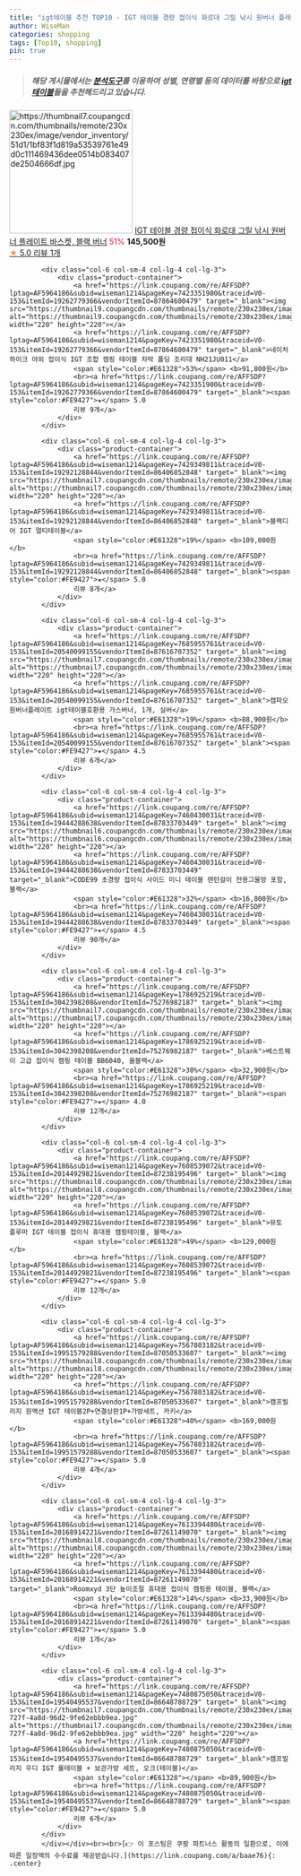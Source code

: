 ```yaml
---
title: "igt테이블 추천 TOP10 - IGT 테이블 경량 접이식 화로대 그릴 낚시 원버너 플레이트 바스켓, 블랙 버너"
author: WiseMan
categories: shopping
tags: [Top10, shopping]
pin: true
---
```


> ##### 해당 게시물에서는 [**분석도구**](https://itemscout.io/)를 이용하여 **성별**, **연령별** 등의 데이터를 바탕으로 [**igt테이블**](https://link.coupang.com/a/baae76)들을 추천해드리고 있습니다.
<div class="container"><div class="row">
            <div class="col-6 col-sm-4 col-lg-4 col-lg-3">
                <div class="product-container">
                    <a href="https://link.coupang.com/re/AFFSDP?lptag=AF5964186&subid=wiseman1214&pageKey=7411213990&traceid=V0-153&itemId=19203089068&vendorItemId=86320390249" target="_blank"><img src="https://thumbnail7.coupangcdn.com/thumbnails/remote/230x230ex/image/vendor_inventory/51d1/1bf83f1d819a53539761e49d0c111469436dee0514b083407de2504666df.jpg" alt="https://thumbnail7.coupangcdn.com/thumbnails/remote/230x230ex/image/vendor_inventory/51d1/1bf83f1d819a53539761e49d0c111469436dee0514b083407de2504666df.jpg" width="220" height="220"></a>
                    <a href="https://link.coupang.com/re/AFFSDP?lptag=AF5964186&subid=wiseman1214&pageKey=7411213990&traceid=V0-153&itemId=19203089068&vendorItemId=86320390249" target="_blank">IGT 테이블 경량 접이식 화로대 그릴 낚시 원버너 플레이트 바스켓, 블랙 버너</a>
                    <span style="color:#E61328">51%</span> <b>145,500원</b>
                    <br><a href="https://link.coupang.com/re/AFFSDP?lptag=AF5964186&subid=wiseman1214&pageKey=7411213990&traceid=V0-153&itemId=19203089068&vendorItemId=86320390249" target="_blank"><span style="color:#FE9427">★</span> 5.0
                    리뷰 1개</a>
                </div>
            </div>
            
            <div class="col-6 col-sm-4 col-lg-4 col-lg-3">
                <div class="product-container">
                    <a href="https://link.coupang.com/re/AFFSDP?lptag=AF5964186&subid=wiseman1214&pageKey=7423351980&traceid=V0-153&itemId=19262779366&vendorItemId=87864600479" target="_blank"><img src="https://thumbnail9.coupangcdn.com/thumbnails/remote/230x230ex/image/vendor_inventory/e668/1a21fb1620849ab2ce3f77238ed05a097520f98db26cdebb935073719be5.jpg" alt="https://thumbnail9.coupangcdn.com/thumbnails/remote/230x230ex/image/vendor_inventory/e668/1a21fb1620849ab2ce3f77238ed05a097520f98db26cdebb935073719be5.jpg" width="220" height="220"></a>
                    <a href="https://link.coupang.com/re/AFFSDP?lptag=AF5964186&subid=wiseman1214&pageKey=7423351980&traceid=V0-153&itemId=19262779366&vendorItemId=87864600479" target="_blank">네이처하이크 야외 접이식 IGT 조합 캠핑 테이블 차박 폴딩 조리대 NH21JU011</a>
                    <span style="color:#E61328">53%</span> <b>91,800원</b>
                    <br><a href="https://link.coupang.com/re/AFFSDP?lptag=AF5964186&subid=wiseman1214&pageKey=7423351980&traceid=V0-153&itemId=19262779366&vendorItemId=87864600479" target="_blank"><span style="color:#FE9427">★</span> 5.0
                    리뷰 9개</a>
                </div>
            </div>
            
            <div class="col-6 col-sm-4 col-lg-4 col-lg-3">
                <div class="product-container">
                    <a href="https://link.coupang.com/re/AFFSDP?lptag=AF5964186&subid=wiseman1214&pageKey=7429349811&traceid=V0-153&itemId=19292128844&vendorItemId=86406852848" target="_blank"><img src="https://thumbnail7.coupangcdn.com/thumbnails/remote/230x230ex/image/vendor_inventory/0913/b223d3798758b76dff1ad451939d225977a2a9dba9d6ba45cb1fa84d6bf3.jpg" alt="https://thumbnail7.coupangcdn.com/thumbnails/remote/230x230ex/image/vendor_inventory/0913/b223d3798758b76dff1ad451939d225977a2a9dba9d6ba45cb1fa84d6bf3.jpg" width="220" height="220"></a>
                    <a href="https://link.coupang.com/re/AFFSDP?lptag=AF5964186&subid=wiseman1214&pageKey=7429349811&traceid=V0-153&itemId=19292128844&vendorItemId=86406852848" target="_blank">블랙디어 IGT 멀티테이블</a>
                    <span style="color:#E61328">19%</span> <b>109,000원</b>
                    <br><a href="https://link.coupang.com/re/AFFSDP?lptag=AF5964186&subid=wiseman1214&pageKey=7429349811&traceid=V0-153&itemId=19292128844&vendorItemId=86406852848" target="_blank"><span style="color:#FE9427">★</span> 5.0
                    리뷰 8개</a>
                </div>
            </div>
            
            <div class="col-6 col-sm-4 col-lg-4 col-lg-3">
                <div class="product-container">
                    <a href="https://link.coupang.com/re/AFFSDP?lptag=AF5964186&subid=wiseman1214&pageKey=7685955761&traceid=V0-153&itemId=20540099155&vendorItemId=87616707352" target="_blank"><img src="https://thumbnail7.coupangcdn.com/thumbnails/remote/230x230ex/image/vendor_inventory/a705/034d4fbff5d8ef8743d888bdeeafba1deec80314024f7444583fcba0d9dc.jpg" alt="https://thumbnail7.coupangcdn.com/thumbnails/remote/230x230ex/image/vendor_inventory/a705/034d4fbff5d8ef8743d888bdeeafba1deec80314024f7444583fcba0d9dc.jpg" width="220" height="220"></a>
                    <a href="https://link.coupang.com/re/AFFSDP?lptag=AF5964186&subid=wiseman1214&pageKey=7685955761&traceid=V0-153&itemId=20540099155&vendorItemId=87616707352" target="_blank">캠파오 원버너플레이트 igt테이블호환용 가스버너, 1개, 실버</a>
                    <span style="color:#E61328">19%</span> <b>88,900원</b>
                    <br><a href="https://link.coupang.com/re/AFFSDP?lptag=AF5964186&subid=wiseman1214&pageKey=7685955761&traceid=V0-153&itemId=20540099155&vendorItemId=87616707352" target="_blank"><span style="color:#FE9427">★</span> 4.5
                    리뷰 6개</a>
                </div>
            </div>
            
            <div class="col-6 col-sm-4 col-lg-4 col-lg-3">
                <div class="product-container">
                    <a href="https://link.coupang.com/re/AFFSDP?lptag=AF5964186&subid=wiseman1214&pageKey=7460430031&traceid=V0-153&itemId=19444288638&vendorItemId=87833703449" target="_blank"><img src="https://thumbnail6.coupangcdn.com/thumbnails/remote/230x230ex/image/vendor_inventory/e637/b667b186b159fe4742d472693c2ba79532e0f92e4cd31ec7f61da8961ad0.jpg" alt="https://thumbnail6.coupangcdn.com/thumbnails/remote/230x230ex/image/vendor_inventory/e637/b667b186b159fe4742d472693c2ba79532e0f92e4cd31ec7f61da8961ad0.jpg" width="220" height="220"></a>
                    <a href="https://link.coupang.com/re/AFFSDP?lptag=AF5964186&subid=wiseman1214&pageKey=7460430031&traceid=V0-153&itemId=19444288638&vendorItemId=87833703449" target="_blank">CODE99 초경량 접이식 사이드 미니 테이블 랜턴걸이 전용그물망 포함, 블랙</a>
                    <span style="color:#E61328">32%</span> <b>16,800원</b>
                    <br><a href="https://link.coupang.com/re/AFFSDP?lptag=AF5964186&subid=wiseman1214&pageKey=7460430031&traceid=V0-153&itemId=19444288638&vendorItemId=87833703449" target="_blank"><span style="color:#FE9427">★</span> 4.5
                    리뷰 90개</a>
                </div>
            </div>
            
            <div class="col-6 col-sm-4 col-lg-4 col-lg-3">
                <div class="product-container">
                    <a href="https://link.coupang.com/re/AFFSDP?lptag=AF5964186&subid=wiseman1214&pageKey=1786925219&traceid=V0-153&itemId=3042398208&vendorItemId=75276982187" target="_blank"><img src="https://thumbnail7.coupangcdn.com/thumbnails/remote/230x230ex/image/vendor_inventory/4e75/455c2dc06b7b3ef805a543ec16e1d3f4d264805245af23725719ab04aca5.jpg" alt="https://thumbnail7.coupangcdn.com/thumbnails/remote/230x230ex/image/vendor_inventory/4e75/455c2dc06b7b3ef805a543ec16e1d3f4d264805245af23725719ab04aca5.jpg" width="220" height="220"></a>
                    <a href="https://link.coupang.com/re/AFFSDP?lptag=AF5964186&subid=wiseman1214&pageKey=1786925219&traceid=V0-153&itemId=3042398208&vendorItemId=75276982187" target="_blank">베스트웨이 고급 접이식 캠핑 테이블 BB6040, 올블랙</a>
                    <span style="color:#E61328">30%</span> <b>32,900원</b>
                    <br><a href="https://link.coupang.com/re/AFFSDP?lptag=AF5964186&subid=wiseman1214&pageKey=1786925219&traceid=V0-153&itemId=3042398208&vendorItemId=75276982187" target="_blank"><span style="color:#FE9427">★</span> 4.0
                    리뷰 12개</a>
                </div>
            </div>
            
            <div class="col-6 col-sm-4 col-lg-4 col-lg-3">
                <div class="product-container">
                    <a href="https://link.coupang.com/re/AFFSDP?lptag=AF5964186&subid=wiseman1214&pageKey=7608539072&traceid=V0-153&itemId=20144929821&vendorItemId=87238195496" target="_blank"><img src="https://thumbnail8.coupangcdn.com/thumbnails/remote/230x230ex/image/vendor_inventory/38de/b5ecb9a72c57893f8c51edc16fbb9c818eb478facbf2867ada535286fb78.jpg" alt="https://thumbnail8.coupangcdn.com/thumbnails/remote/230x230ex/image/vendor_inventory/38de/b5ecb9a72c57893f8c51edc16fbb9c818eb478facbf2867ada535286fb78.jpg" width="220" height="220"></a>
                    <a href="https://link.coupang.com/re/AFFSDP?lptag=AF5964186&subid=wiseman1214&pageKey=7608539072&traceid=V0-153&itemId=20144929821&vendorItemId=87238195496" target="_blank">뮤토 플루마 IGT 테이블 접이식 휴대용 캠핑테이블, 블랙</a>
                    <span style="color:#E61328">49%</span> <b>129,000원</b>
                    <br><a href="https://link.coupang.com/re/AFFSDP?lptag=AF5964186&subid=wiseman1214&pageKey=7608539072&traceid=V0-153&itemId=20144929821&vendorItemId=87238195496" target="_blank"><span style="color:#FE9427">★</span> 5.0
                    리뷰 12개</a>
                </div>
            </div>
            
            <div class="col-6 col-sm-4 col-lg-4 col-lg-3">
                <div class="product-container">
                    <a href="https://link.coupang.com/re/AFFSDP?lptag=AF5964186&subid=wiseman1214&pageKey=7567803182&traceid=V0-153&itemId=19951579288&vendorItemId=87050533607" target="_blank"><img src="https://thumbnail8.coupangcdn.com/thumbnails/remote/230x230ex/image/vendor_inventory/12bb/7995b6ac59f45d6312ebd3e7def71f1b92cb4ea42e98dc21da6bffc6b353.jpg" alt="https://thumbnail8.coupangcdn.com/thumbnails/remote/230x230ex/image/vendor_inventory/12bb/7995b6ac59f45d6312ebd3e7def71f1b92cb4ea42e98dc21da6bffc6b353.jpg" width="220" height="220"></a>
                    <a href="https://link.coupang.com/re/AFFSDP?lptag=AF5964186&subid=wiseman1214&pageKey=7567803182&traceid=V0-153&itemId=19951579288&vendorItemId=87050533607" target="_blank">캠프빌리지 원액션 IGT 테이블2P+연결상판1P+가방세트, 카키</a>
                    <span style="color:#E61328">40%</span> <b>169,000원</b>
                    <br><a href="https://link.coupang.com/re/AFFSDP?lptag=AF5964186&subid=wiseman1214&pageKey=7567803182&traceid=V0-153&itemId=19951579288&vendorItemId=87050533607" target="_blank"><span style="color:#FE9427">★</span> 5.0
                    리뷰 4개</a>
                </div>
            </div>
            
            <div class="col-6 col-sm-4 col-lg-4 col-lg-3">
                <div class="product-container">
                    <a href="https://link.coupang.com/re/AFFSDP?lptag=AF5964186&subid=wiseman1214&pageKey=7613394480&traceid=V0-153&itemId=20168914221&vendorItemId=87261149070" target="_blank"><img src="https://thumbnail8.coupangcdn.com/thumbnails/remote/230x230ex/image/vendor_inventory/38d9/1ac2352ebfd4b043ae2ae15c1579736e395858fa63ba344bc8864a026aad.jpg" alt="https://thumbnail8.coupangcdn.com/thumbnails/remote/230x230ex/image/vendor_inventory/38d9/1ac2352ebfd4b043ae2ae15c1579736e395858fa63ba344bc8864a026aad.jpg" width="220" height="220"></a>
                    <a href="https://link.coupang.com/re/AFFSDP?lptag=AF5964186&subid=wiseman1214&pageKey=7613394480&traceid=V0-153&itemId=20168914221&vendorItemId=87261149070" target="_blank">Roomxyd 3단 높이조절 휴대용 접이식 캠핑용 테이블, 블랙</a>
                    <span style="color:#E61328">14%</span> <b>33,900원</b>
                    <br><a href="https://link.coupang.com/re/AFFSDP?lptag=AF5964186&subid=wiseman1214&pageKey=7613394480&traceid=V0-153&itemId=20168914221&vendorItemId=87261149070" target="_blank"><span style="color:#FE9427">★</span> 5.0
                    리뷰 1개</a>
                </div>
            </div>
            
            <div class="col-6 col-sm-4 col-lg-4 col-lg-3">
                <div class="product-container">
                    <a href="https://link.coupang.com/re/AFFSDP?lptag=AF5964186&subid=wiseman1214&pageKey=7480875050&traceid=V0-153&itemId=19540495537&vendorItemId=86648788729" target="_blank"><img src="https://thumbnail7.coupangcdn.com/thumbnails/remote/230x230ex/image/retail/images/2023/07/21/15/6/1b543eae-727f-4a8d-96d2-9fe62ebbb9ea.jpg" alt="https://thumbnail7.coupangcdn.com/thumbnails/remote/230x230ex/image/retail/images/2023/07/21/15/6/1b543eae-727f-4a8d-96d2-9fe62ebbb9ea.jpg" width="220" height="220"></a>
                    <a href="https://link.coupang.com/re/AFFSDP?lptag=AF5964186&subid=wiseman1214&pageKey=7480875050&traceid=V0-153&itemId=19540495537&vendorItemId=86648788729" target="_blank">캠프빌리지 우디 IGT 롤테이블 + 보관가방 세트, 오크(테이블)</a>
                    <span style="color:#E61328"></span> <b>89,900원</b>
                    <br><a href="https://link.coupang.com/re/AFFSDP?lptag=AF5964186&subid=wiseman1214&pageKey=7480875050&traceid=V0-153&itemId=19540495537&vendorItemId=86648788729" target="_blank"><span style="color:#FE9427">★</span> 5.0
                    리뷰 6개</a>
                </div>
            </div>
            </div></div><br><br>[👉 이 포스팅은 쿠팡 파트너스 활동의 일환으로, 이에 따른 일정액의 수수료를 제공받습니다.](https://link.coupang.com/a/baae76){: .center}